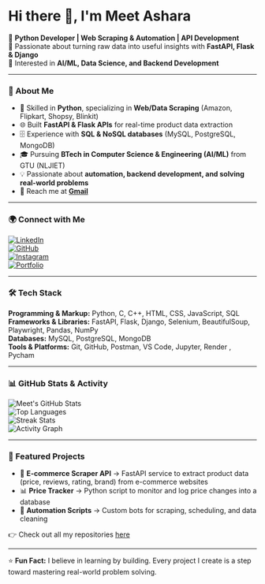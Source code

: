 # Hi there 👋, I'm Meet Ashara  

🔹 **Python Developer | Web Scraping & Automation | API Development**  
🔹 Passionate about turning raw data into useful insights with **FastAPI, Flask & Django**  
🔹 Interested in **AI/ML, Data Science, and Backend Development**  

---

### 📖 About Me  
- 🐍 Skilled in **Python**, specializing in **Web/Data Scraping** (Amazon, Flipkart, Shopsy, Blinkit)  
- 🌐 Built **FastAPI & Flask APIs** for real-time product data extraction  
- 🗄️ Experience with **SQL & NoSQL databases** (MySQL, PostgreSQL, MongoDB)  
- 🎓 Pursuing **BTech in Computer Science & Engineering (AI/ML)** from GTU (NLJIET)  
- 💡 Passionate about **automation, backend development, and solving real-world problems**  
- 📩 Reach me at **[Gmail](mailto:meetashara2003@gmail.com)**  

---

### 🌍 Connect with Me  
[![LinkedIn](https://img.shields.io/badge/LinkedIn-blue?style=for-the-badge&logo=linkedin)](https://www.linkedin.com/in/meetashara/)  
[![GitHub](https://img.shields.io/badge/GitHub-black?style=for-the-badge&logo=github)](https://github.com/meetashara31)  
[![Instagram](https://img.shields.io/badge/Instagram-purple?style=for-the-badge&logo=instagram)](https://www.instagram.com/meet_ashara/)  
[![Portfolio](https://img.shields.io/badge/Portfolio-green?style=for-the-badge&logo=firefox)](https://yourportfolio.com)  

---

### 🛠️ Tech Stack  
**Programming & Markup:** Python, C, C++, HTML, CSS, JavaScript, SQL
**Frameworks & Libraries:** FastAPI, Flask, Django, Selenium, BeautifulSoup, Playwright, Pandas, NumPy  
**Databases:** MySQL, PostgreSQL, MongoDB  
**Tools & Platforms:** Git, GitHub, Postman, VS Code, Jupyter, Render , Pycham  

---

### 📊 GitHub Stats & Activity  
![Meet's GitHub Stats](https://github-readme-stats.vercel.app/api?username=meetashara31&show_icons=true&theme=radical)  
![Top Languages](https://github-readme-stats.vercel.app/api/top-langs/?username=meetashara31&layout=compact&theme=radical)  
![Streak Stats](https://github-readme-streak-stats.herokuapp.com/?user=meetashara31&theme=radical)  
![Activity Graph](https://github-readme-activity-graph.vercel.app/graph?username=meetashara31&theme=react-dark)  

---

### 🚀 Featured Projects  
- 🔎 **E-commerce Scraper API** → FastAPI service to extract product data (price, reviews, rating, brand) from e-commerce websites  
- 📊 **Price Tracker** → Python script to monitor and log price changes into a database  
- 🤖 **Automation Scripts** → Custom bots for scraping, scheduling, and data cleaning  

👉 Check out all my repositories [here](https://github.com/meetashara31?tab=repositories)  

---

⭐ **Fun Fact:** I believe in learning by building. Every project I create is a step toward mastering real-world problem solving.  
